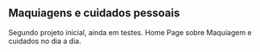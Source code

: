 ## Maquiagens e cuidados pessoais


Segundo projeto inicial, ainda em testes. Home Page sobre Maquiagem e cuidados no dia a dia.
